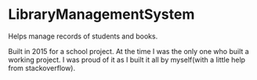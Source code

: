 # LibraryManagementSystem
Helps manage records of students and books.

Built in 2015 for a school project. At the time I was the only one who built a working project.
I was proud of it as I built it all by myself(with a little help from stackoverflow).
